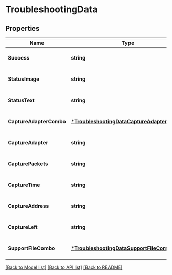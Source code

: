 # TroubleshootingData

## Properties
Name | Type | Description | Notes
------------ | ------------- | ------------- | -------------
**Success** | **string** | true | [optional] [default to null]
**StatusImage** | **string** | images/light-hd_red.gif | [optional] [default to null]
**StatusText** | **string** | get | [optional] [default to null]
**CaptureAdapterCombo** | [***TroubleshootingDataCaptureAdapterCombo**](Troubleshooting_Data_CaptureAdapterCombo.md) |  | [optional] [default to null]
**CaptureAdapter** | **string** | eth0 | [optional] [default to null]
**CapturePackets** | **string** | 99978 | [optional] [default to null]
**CaptureTime** | **string** | 5 | [optional] [default to null]
**CaptureAddress** | **string** | 192.168.6.23 | [optional] [default to null]
**CaptureLeft** | **string** | -1 | [optional] [default to null]
**SupportFileCombo** | [***TroubleshootingDataSupportFileCombo**](Troubleshooting_Data_SupportFileCombo.md) |  | [optional] [default to null]

[[Back to Model list]](../README.md#documentation-for-models) [[Back to API list]](../README.md#documentation-for-api-endpoints) [[Back to README]](../README.md)

